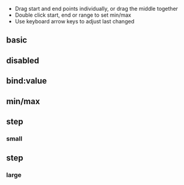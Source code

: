 <script>
  import { mdiMagnify, mdiPlus } from '@mdi/js';

  import Preview from '$lib/components/Preview.svelte';
  import RangeSlider from '$lib/components/RangeSlider.svelte';

  let value = [25, 75];
</script>

<div class="prose">

- Drag start and end points individually, or drag the middle together
- Double click start, end or range to set min/max
- Use keyboard arrow keys to adjust last changed

</div>

## basic

<Preview>
  <RangeSlider />
</Preview>

## disabled

<Preview>
  <RangeSlider disabled />
</Preview>

## bind:value

<Preview>
  <RangeSlider bind:value />
</Preview>

## min/max

<Preview>
  <RangeSlider min={50} max={100} />
</Preview>

## step

### small

<Preview>
  <RangeSlider max={1} step={0.01} />
</Preview>

## step

### large

<Preview>
  <RangeSlider max={100} step={10} />
</Preview>

